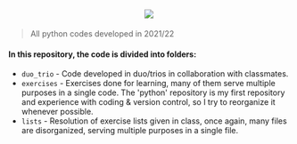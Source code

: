 <h1 align="center">
 <a target="_blank"><img align="center" src="https://skillicons.dev/icons?i=python"></a>
</h1>

 
 > All python codes developed in 2021/22
#### In this repository, the code is divided into folders:

-   `duo_trio` - Code developed in duo/trios in collaboration with classmates.
-   `exercises` - Exercises done for learning, many of them serve multiple purposes in a single code. The 'python' repository is my first repository and experience with coding & version control, so I try to reorganize it whenever possible.
-   `lists` - Resolution of exercise lists given in class, once again, many files are disorganized, serving multiple purposes in a single file.

